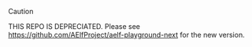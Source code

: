 > [!CAUTION]
> THIS REPO IS DEPRECIATED. Please see https://github.com/AElfProject/aelf-playground-next for the new version. 
